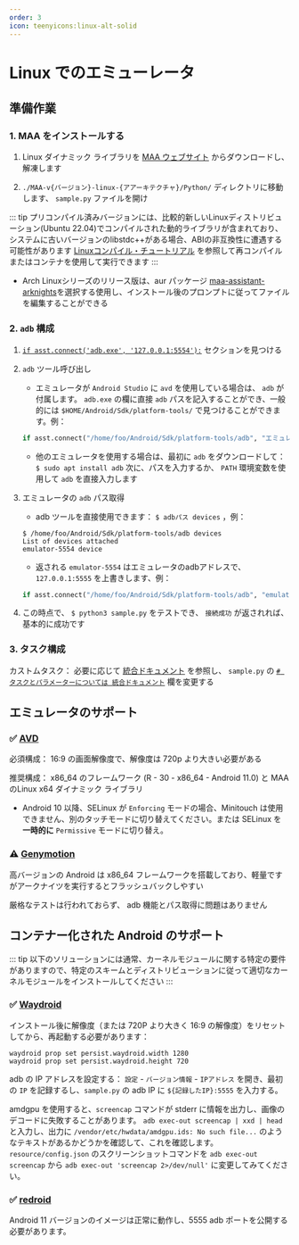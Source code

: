 ```yaml
---
order: 3
icon: teenyicons:linux-alt-solid
---
```


# Linux でのエミューレータ

## 準備作業

### 1. MAA をインストールする

1. Linux ダイナミック ライブラリを [MAA ウェブサイト](https://maa.plus/) からダウンロードし、解凍します

2. `./MAA-v{バージョン}-linux-{アアーキテクチャ}/Python/` ディレクトリに移動します、 `sample.py` ファイルを開け

::: tip
プリコンパイル済みバージョンには、比較的新しいLinuxディストリビューション(Ubuntu 22.04)でコンパイルされた動的ライブラリが含まれており、システムに古いバージョンのlibstdc++がある場合、ABIの非互換性に遭遇する可能性があります
[Linuxコンパイル・チュートリアル](../../develop/linux-tutorial.md) を参照して再コンパイルまたはコンテナを使用して実行できます
:::

- Arch Linuxシリーズのリリース版は、aur パッケージ [maa-assistant-arknights](https://aur.archlinux.org/packages/maa-assistant-arknights)を選択する使用し、インストール後のプロンプトに従ってファイルを編集することができる

### 2. `adb` 構成

1. [`if asst.connect('adb.exe', '127.0.0.1:5554'):`](https://github.com/MaaAssistantArknights/MaaAssistantArknights/blob/722f0ddd4765715199a5dc90ea1bec2940322344/src/Python/sample.py#L48) セクションを見つける

2. `adb` ツール呼び出し

   - エミュレータが `Android Studio` に `avd` を使用している場合は、 `adb` が付属します。 `adb.exe` の欄に直接 `adb` パスを記入することができ、一般的には `$HOME/Android/Sdk/platform-tools/` で見つけることができます。例：

   ```python
   if asst.connect("/home/foo/Android/Sdk/platform-tools/adb", "エミュレータの adb アドレス"):
   ```

   - 他のエミュレータを使用する場合は、最初に `adb` をダウンロードして： `$ sudo apt install adb` 次に、パスを入力するか、 `PATH` 環境変数を使用して `adb` を直接入力します

3. エミュレータの `adb` パス取得

   - adb ツールを直接使用できます： `$ adbパス devices` ，例：

   ```shell
   $ /home/foo/Android/Sdk/platform-tools/adb devices
   List of devices attached
   emulator-5554 device
   ```

   - 返される `emulator-5554` はエミュレータのadbアドレスで、 `127.0.0.1:5555` を上書きします、例：

   ```python
   if asst.connect("/home/foo/Android/Sdk/platform-tools/adb", "emulator-5554"):
   ```

4. この時点で、 `$ python3 sample.py` をテストでき、 `接続成功` が返されれば、基本的に成功です

### 3. タスク構成

カストムタスク： 必要に応じて [統合ドキュメント](../../protocol/integration.md) を参照し、 `sample.py` の [`# タスクとパラメーターについては 統合ドキュメント`](https://github.com/MaaAssistantArknights/MaaAssistantArknights/blob/722f0ddd4765715199a5dc90ea1bec2940322344/src/Python/sample.py#L54) 欄を変更する

## エミュレータのサポート

### ✅ [AVD](https://developer.android.com/studio/run/managing-avds)

必須構成： 16:9 の画面解像度で、解像度は 720p より大きい必要がある

推奨構成： x86_64 のフレームワーク (R - 30 - x86_64 - Android 11.0) と MAA のLinux x64 ダイナミック ライブラリ

- Android 10 以降、SELinux が `Enforcing` モードの場合、Minitouch は使用できません、別のタッチモードに切り替えてください。または SELinux を **一時的に** `Permissive` モードに切り替え。

### ⚠️ [Genymotion](https://www.genymotion.com/)

高バージョンの Android は x86_64 フレームワークを搭載しており、軽量ですがアークナイツを実行するとフラッシュバックしやすい

厳格なテストは行われておらず、 adb 機能とパス取得に問題はありません

## コンテナー化された Android のサポート

::: tip
以下のソリューションには通常、カーネルモジュールに関する特定の要件がありますので、特定のスキームとディストリビューションに従って適切なカーネルモジュールをインストールしてください
:::

### ✅ [Waydroid](https://waydro.id/)

インストール後に解像度（または 720P より大きく 16:9 の解像度）をリセットしてから、再起動する必要があります：

```shell
waydroid prop set persist.waydroid.width 1280
waydroid prop set persist.waydroid.height 720
```

adb の IP アドレスを設定する： `設定` - `バージョン情報` - `IPアドレス` を開き、最初の `IP` を記録するし、`sample.py` の adb IP に `${記録したIP}:5555` を入力する。

amdgpu を使用すると、`screencap` コマンドが stderr に情報を出力し、画像のデコードに失敗することがあります。
`adb exec-out screencap | xxd | head` と入力し、出力に `/vendor/etc/hwdata/amdgpu.ids: No such file...` のようなテキストがあるかどうかを確認して、これを確認します。
`resource/config.json` のスクリーンショットコマンドを `adb exec-out screencap` から `adb exec-out 'screencap 2>/dev/null'` に変更してみてください。

### ✅ [redroid](https://github.com/remote-android/redroid-doc)

Android 11 バージョンのイメージは正常に動作し、5555 adb ポートを公開する必要があります。
